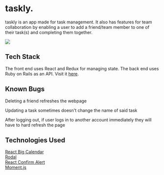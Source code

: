 # taskly.
taskly is an app made for task management. It also has features for team collaboration by enabling a user to add a friend/team member to one of their task(s) and completing them together. 
  
![](https://media.giphy.com/media/PDkjIPdeCoaxZmagH1/giphy.gif)

## Tech Stack
The front end uses React and Redux for managing state. The back end uses Ruby on Rails as an API. Visit it [here](https://github.com/techtwins/taskly-backend).

## Known Bugs 
Deleting a friend refreshes the webpage

Updating a task sometimes doesn't change the name of said task

After logging out, if user logs in to another account immediately they will have to hard refresh the page

## Technologies Used
[React Big Calendar](https://github.com/jquense/react-big-calendar)  
[Rodal](https://github.com/chenjiahan/rodal)  
[React Confirm Alert](https://github.com/GA-MO/react-confirm-alert)  
[Moment.js](https://momentjs.com/)

